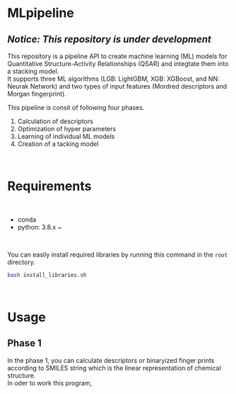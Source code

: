 # MLpipeline

## *Notice: This repository is under development*
This repository is a pipeline API to create machine learning (ML) models for Quantitative Structure-Activity Relationships (QSAR) and integtate them into a stacking model.  
It supports three ML algorithms (LGB: LightGBM, XGB: XGBoost, and NN: Neurak Network) and two types of input features (Mordred descriptors and Morgan fingerprint).  

This pipeline is consit of following four phases.  
1. Calculation of descriptors  
2. Optimization of hyper parameters  
3. Learning of individual ML models   
4. Creation of a tacking model  
<br>

# Requirements
<br>

* conda  
* python: 3.8.x ~  
<br>

You can easily install required libraries by running this command in the ```root``` directory.  
```bash
bash install_libraries.sh
```

<br>

# Usage
## Phase 1
In the phase 1, you can calculate descriptors or binaryized finger prints according to SMILES string which is the linear representation of chemical structure.  
In oder to work this program, 